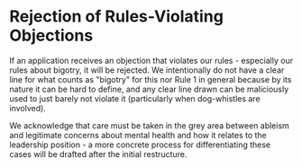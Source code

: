 # Rejection of Rules-Violating Objections

If an application receives an objection that violates our rules - especially our rules about bigotry, it will be rejected. We intentionally do not have a clear line for what counts as "bigotry" for this nor Rule 1 in general because by its nature it can be hard to define, and any clear line drawn can be maliciously used to just barely not violate it (particularly when dog-whistles are involved).

We acknowledge that care must be taken in the grey area between ableism and legitimate concerns about mental health and how it relates to the leadership position - a more concrete process for differentiating these cases will be drafted after the initial restructure.